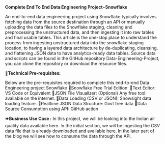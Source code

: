 **Complete End To End Data Engineering Project - Snowflake**


An end-to-end data engineering project using Snowflake typically involves fetching data from the source destination through an API or manually uploading the data files to the Snowflake staging, cleaning and preprocessing the unstructured data, and then ingesting it into raw tables and final usable tables.
This article is the one-stop place to understand the process from ingesting unstructured data into the snowflake staging location, to having a layered data architecture by de-duplicating, cleansing, and flattening JSON data to have analytics-ready data tables.
Source data and scripts can be found in the GitHub repository Data-Engineering-Project, you can clone the repository or download the resource files.

**💠Technical Pre-requisites:**

Below are the pre-requisites required to complete this end-to-end Data Engineering project Snowflake
🔹Snowflake Free Trial Edition:
🔹Text Editor:
VS Code or Equivalent
🔹JSON File Visualizer: (Optional)
Any free tool available on the internet.
🔹Data Loading (CSV or JSON):
Snowsight data loading feature.
🔹Realtime JSON Data Structure:
Govt free data
🔹Data Source Consumption using API:
GitHub action


**⏩Business Use Case :**
In this project, we will be looking into the Indian air quality data available here.
In the initial section, we will be ingesting the CSV data file that is already downloaded and available here, In the later part of the blog we will see how to consume the data through the API.
